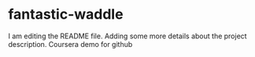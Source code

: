 # fantastic-waddle
I am editing the README file. Adding some more details about the project description.
Coursera demo for github
